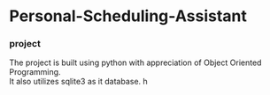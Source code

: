 # Personal-Scheduling-Assistant
### project 

The project is built using python with appreciation of Object Oriented Programming.<br />
It also utilizes sqlite3 as it database.
h
